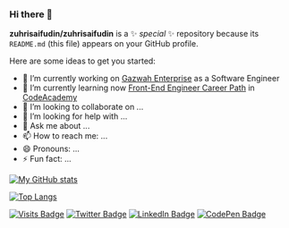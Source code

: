 ### Hi there 👋


**zuhrisaifudin/zuhrisaifudin** is a ✨ _special_ ✨ repository because its `README.md` (this file) appears on your GitHub profile.

Here are some ideas to get you started:

- 🔭 I’m currently working on [Gazwah Enterprise](https://www.gazwah.com) as a Software Engineer
- 🌱 I’m currently learning now [Front-End Engineer Career Path](https://www.codecademy.com/learn/paths/front-end-engineer-career-path) in [CodeAcademy](https://www.codecademy.com/)
- 👯 I’m looking to collaborate on ...
- 🤔 I’m looking for help with ...
- 💬 Ask me about ...
- 📫 How to reach me: ...
- 😄 Pronouns: ...
- ⚡ Fun fact: ...



[![My GitHub stats](https://github-readme-stats.vercel.app/api?username=zuhrisaifudin&count_private=true&show_icons=true&theme=dark)](https://github.com/zuhrisaifudin/github-readme-stats)

[![Top Langs](https://github-readme-stats.vercel.app/api/top-langs/?username=zuhrisaifudin&layout=compact&theme=dark)](https://github.com/anuraghazra/github-readme-stats)

[![Visits Badge](https://badges.pufler.dev/visits/braydoncoyer/braydoncoyer)](https:braydoncoyer.dev)
[![Twitter Badge](https://img.shields.io/badge/Twitter-Profile-informational?style=flat&logo=twitter&logoColor=white&color=1CA2F1)](https://twitter.com/BraydonCoyer)
[![LinkedIn Badge](https://img.shields.io/badge/LinkedIn-Profile-informational?style=flat&logo=linkedin&logoColor=white&color=0D76A8)](https://www.linkedin.com/in/saifudinzuhri/)
[![CodePen Badge](https://img.shields.io/badge/CodePen-Profile-informational?style=flat&logo=codepen&logoColor=white&color=black)](https://codepen.io/braydoncoyer)

